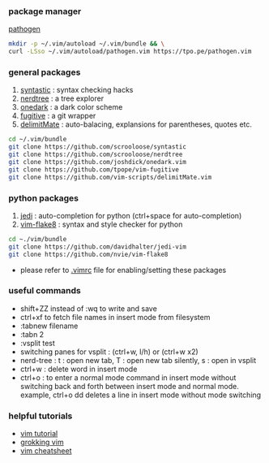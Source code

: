 ### package manager 

[pathogen](https://github.com/tpope/vim-pathogen)

```bash
mkdir -p ~/.vim/autoload ~/.vim/bundle && \
curl -LSso ~/.vim/autoload/pathogen.vim https://tpo.pe/pathogen.vim
```


### general packages
1. [syntastic](https://github.com/vim-syntastic/syntastic) : syntax checking hacks
2. [nerdtree](https://github.com/scrooloose/nerdtree) : a tree explorer
3. [onedark](https://github.com/joshdick/onedark.vim) : a dark color scheme
4. [fugitive](https://github.com/tpope/vim-fugitive) : a git wrapper
5. [delimitMate](https://github.com/Raimondi/delimitMate) : auto-balacing, explansions for parentheses, quotes etc.

```bash
cd ~/.vim/bundle
git clone https://github.com/scrooloose/syntastic
git clone https://github.com/scrooloose/nerdtree
git clone https://github.com/joshdick/onedark.vim
git clone https://github.com/tpope/vim-fugitive
git clone https://github.com/vim-scripts/delimitMate.vim
```

### python packages
1. [jedi](https://github.com/davidhalter/jedi-vim) : auto-completion for python (ctrl+space for auto-completion)
2. [vim-flake8](https://github.com/nvie/vim-flake8) : syntax and style checker for python

```bash
cd ~./vim/bundle
git clone https://github.com/davidhalter/jedi-vim
git clone https://github.com/nvie/vim-flake8
```

* please refer to [.vimrc](.vimrc) file for enabling/setting these packages

### useful commands
* shift+ZZ instead of :wq to write and save
* ctrl+xf to fetch file names in insert mode from filesystem
* :tabnew filename
* :tabn 2
* :vsplit test
* switching panes for vsplit : (ctrl+w, l/h) or (ctrl+w x2)
* nerd-tree : t : open new tab, T : open new tab silently, s : open in vsplit
* ctrl+w : delete word in insert mode
* ctrl+o : to enter a normal mode command in insert mode without switching back and forth between insert mode and normal mode. example, ctrl+o dd deletes a line in insert mode without mode switching

### helpful tutorials
* [vim tutorial](https://danielmiessler.com/study/vim/)
* [grokking vim](https://stackoverflow.com/questions/1218390/what-is-your-most-productive-shortcut-with-vim)
* [vim cheatsheet](http://www.fprintf.net/vimCheatSheet.html) 
